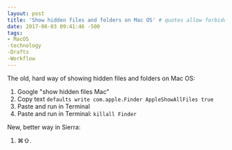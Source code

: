 ```yaml
---
layout: post
title: 'Show hidden files and folders on Mac OS' # quotes allow forbidden characters
date: 2017-06-03 09:41:46 -500
tags:
- MacOS
-technology
-Drafts
-Workflow
---
```


The old, hard way of showing hidden files and folders on Mac OS: 

1. Google "show hidden files Mac"
2. Copy text `defaults write com.apple.Finder AppleShowAllFiles true`
3. Paste and run in Terminal
4. Paste and run in Terminal: `killall Finder`

New, better way in Sierra:
1. ⌘⇧.